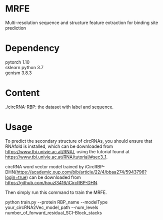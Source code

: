 # MRFE
Multi-resolution sequence and structure feature extraction for binding site prediction
# Dependency 
pytorch 1.10  
sklearn 
python 3.7  
genism 3.8.3

# Content 
./circRNA-RBP: the dataset with label and sequence.  


# Usage
To predict the secondary structure of circRNAs, you should ensure that RNAfold is installed, which can be downloaded from https://www.tbi.univie.ac.at/RNA/, using the tutorial found at https://www.tbi.univie.ac.at/RNA/tutorial/#sec3_1.

circRNA word vector model trained by iCircRBP-DHN(https://academic.oup.com/bib/article/22/4/bbaa274/5943796?login=true) can be downloaded from https://github.com/houzl3416/iCircRBP-DHN.

Then simply run this command to train the MRFE.

python train.py --protein RBP_name --modelType your_circRNA2Vec_model_path --num_levels number_of_forward_residual_SCI-Block_stacks


